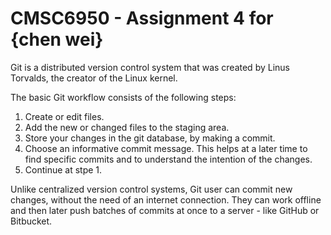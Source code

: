 # CMSC6950 - Assignment 4 for {chen wei}


Git is a distributed version control system that was created by
Linus Torvalds, the creator of the Linux kernel.


The basic Git workflow consists of the following steps:

1. Create or edit files.
2. Add the new or changed files to the staging area.
3. Store your changes in the git database, by making a commit.
4. Choose an informative commit message. This helps at a later time to find
   specific commits and to understand the intention of the changes.
5. Continue at stpe 1.



Unlike centralized version control systems, Git user can commit new changes,
without the need of an internet connection. They can work offline and then later
push batches of commits at once to a server - like GitHub or Bitbucket.

